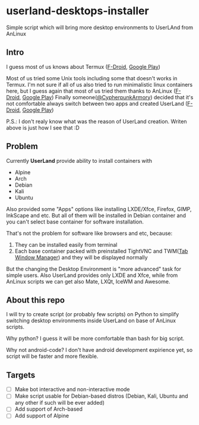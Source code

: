 # userland-desktops-installer

Simple script which will bring more desktop environments to UserLAnd from AnLinux

## Intro

I guess most of us knows about Termux ([F-Droid](https://f-droid.org/ru/packages/com.termux/), [Google Play](https://play.google.com/store/apps/details?id=com.termux))

Most of us tried some Unix tools including some that doesn't works in Termux. I'm not sure if all of us also tried to run minimalistic linux containers here, but I guess again that most of us tried them thanks to AnLinux ([F-Droid](https://f-droid.org/ru/packages/exa.lnx.a/), [Google Play](https://play.google.com/store/apps/details?id=exa.lnx.a)) Finally someone([@CypherpunkArmory](https://github.com/CypherpunkArmory)) decided that it's not comfortable always switch between two apps and created UserLand ([F-Droid](https://f-droid.org/ru/packages/tech.ula/), [Google Play](https://play.google.com/store/apps/details?id=tech.ula))

P.S.: I don't realy know what was the reason of UserLand creation. Writen above is just how I see that :D

## Problem

Currently **UserLand** provide ability to install containers with

- Alpine
- Arch
- Debian
- Kali
- Ubuntu

Also provided some "Apps" options like installing LXDE/Xfce, Firefox, GIMP, InkScape and etc. But all of them will be installed in Debian container and you can't select base container for software installation.

That's not the problem for software like browsers and etc, because:

1. They can be installed easily from terminal
2. Each base container packed with preinstalled TightVNC and TWM([Tab Window Manager](https://en.wikipedia.org/wiki/Twm)) and they will be displayed normally

But the changing the Desktop Environment is "more advanced" task for simple users. Also UserLand provides only LXDE and Xfce, while from AnLinux scripts we can get also Mate, LXQt, IceWM and Awesome.

## About this repo

I will try to create script (or probably few scripts) on Python to simplify switching desktop environments inside UserLand on base of AnLinux scripts.

Why python? I guess it will be more comfortable than bash for big script.

Why not android-code? I don't have android development expirience yet, so script will be faster and more flexible.

## Targets

- [ ] Make bot interactive and non-interactive mode
- [ ] Make script usable for Debian-based distros (Debian, Kali, Ubuntu and any other if such will be ever added)
- [ ] Add support of Arch-based
- [ ] Add support of Alpine
